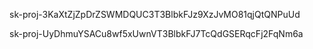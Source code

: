 sk-proj-3KaXtZjZpDrZSWMDQUC3T3BlbkFJz9XzJvMO81qjQtQNPuUd

sk-proj-UyDhmuYSACu8wf5xUwnVT3BlbkFJ7TcQdGSERqcFj2FqNm6a
